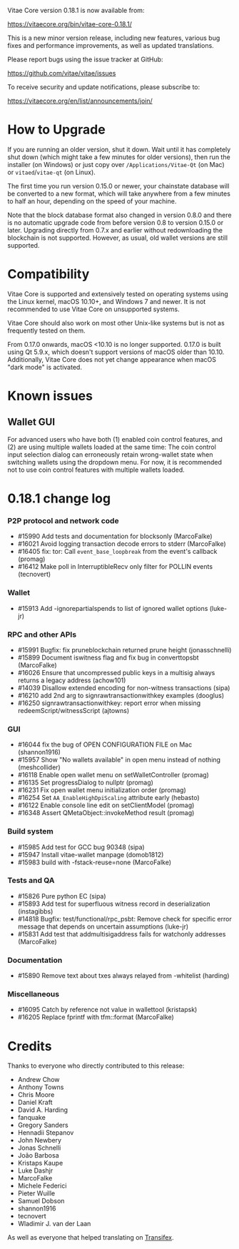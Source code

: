 Vitae Core version 0.18.1 is now available from:

  <https://vitaecore.org/bin/vitae-core-0.18.1/>

This is a new minor version release, including new features, various bug
fixes and performance improvements, as well as updated translations.

Please report bugs using the issue tracker at GitHub:

  <https://github.com/vitae/vitae/issues>

To receive security and update notifications, please subscribe to:

  <https://vitaecore.org/en/list/announcements/join/>

How to Upgrade
==============

If you are running an older version, shut it down. Wait until it has
completely shut down (which might take a few minutes for older
versions), then run the installer (on Windows) or just copy over
`/Applications/Vitae-Qt` (on Mac) or `vitaed`/`vitae-qt` (on
Linux).

The first time you run version 0.15.0 or newer, your chainstate database
will be converted to a new format, which will take anywhere from a few
minutes to half an hour, depending on the speed of your machine.

Note that the block database format also changed in version 0.8.0 and
there is no automatic upgrade code from before version 0.8 to version
0.15.0 or later. Upgrading directly from 0.7.x and earlier without
redownloading the blockchain is not supported.  However, as usual, old
wallet versions are still supported.

Compatibility
==============

Vitae Core is supported and extensively tested on operating systems
using the Linux kernel, macOS 10.10+, and Windows 7 and newer. It is not
recommended to use Vitae Core on unsupported systems.

Vitae Core should also work on most other Unix-like systems but is not
as frequently tested on them.

From 0.17.0 onwards, macOS <10.10 is no longer supported. 0.17.0 is
built using Qt 5.9.x, which doesn't support versions of macOS older than
10.10. Additionally, Vitae Core does not yet change appearance when
macOS "dark mode" is activated.

Known issues
============

Wallet GUI
----------

For advanced users who have both (1) enabled coin control features, and
(2) are using multiple wallets loaded at the same time: The coin control
input selection dialog can erroneously retain wrong-wallet state when
switching wallets using the dropdown menu. For now, it is recommended
not to use coin control features with multiple wallets loaded.

0.18.1 change log
=================

### P2P protocol and network code
- #15990 Add tests and documentation for blocksonly (MarcoFalke)
- #16021 Avoid logging transaction decode errors to stderr (MarcoFalke)
- #16405 fix: tor: Call `event_base_loopbreak` from the event's callback (promag)
- #16412 Make poll in InterruptibleRecv only filter for POLLIN events (tecnovert)

### Wallet
- #15913 Add -ignorepartialspends to list of ignored wallet options (luke-jr)

### RPC and other APIs
- #15991 Bugfix: fix pruneblockchain returned prune height (jonasschnelli)
- #15899 Document iswitness flag and fix bug in converttopsbt (MarcoFalke)
- #16026 Ensure that uncompressed public keys in a multisig always returns a legacy address (achow101)
- #14039 Disallow extended encoding for non-witness transactions (sipa)
- #16210 add 2nd arg to signrawtransactionwithkey examples (dooglus)
- #16250 signrawtransactionwithkey: report error when missing redeemScript/witnessScript (ajtowns)

### GUI
- #16044 fix the bug of OPEN CONFIGURATION FILE on Mac (shannon1916)
- #15957 Show "No wallets available" in open menu instead of nothing (meshcollider)
- #16118 Enable open wallet menu on setWalletController (promag)
- #16135 Set progressDialog to nullptr (promag)
- #16231 Fix open wallet menu initialization order (promag) 
- #16254 Set `AA_EnableHighDpiScaling` attribute early (hebasto) 
- #16122 Enable console line edit on setClientModel (promag) 
- #16348 Assert QMetaObject::invokeMethod result (promag)

### Build system
- #15985 Add test for GCC bug 90348 (sipa)
- #15947 Install vitae-wallet manpage (domob1812)
- #15983 build with -fstack-reuse=none (MarcoFalke)

### Tests and QA
- #15826 Pure python EC (sipa)
- #15893 Add test for superfluous witness record in deserialization (instagibbs)
- #14818 Bugfix: test/functional/rpc_psbt: Remove check for specific error message that depends on uncertain assumptions (luke-jr)
- #15831 Add test that addmultisigaddress fails for watchonly addresses (MarcoFalke)

### Documentation
- #15890 Remove text about txes always relayed from -whitelist (harding)

### Miscellaneous
- #16095 Catch by reference not value in wallettool (kristapsk)
- #16205 Replace fprintf with tfm::format (MarcoFalke)

Credits
=======

Thanks to everyone who directly contributed to this release:

- Andrew Chow
- Anthony Towns
- Chris Moore
- Daniel Kraft
- David A. Harding
- fanquake
- Gregory Sanders
- Hennadii Stepanov
- John Newbery
- Jonas Schnelli
- João Barbosa
- Kristaps Kaupe
- Luke Dashjr
- MarcoFalke
- Michele Federici
- Pieter Wuille
- Samuel Dobson
- shannon1916
- tecnovert
- Wladimir J. van der Laan

As well as everyone that helped translating on [Transifex](https://www.transifex.com/projects/p/vitae/).
